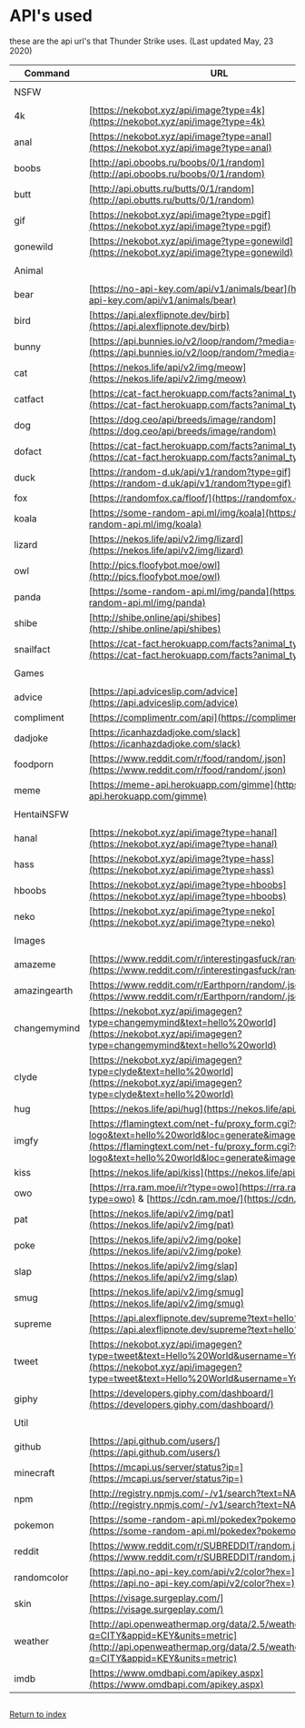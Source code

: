# API's used

these are the api url's that Thunder Strike uses. (Last updated May, 23 2020)

| Command      | URL                                                                                                                                                                                                                            |
| ------------ | ------------------------------------------------------------------------------------------------------------------------------------------------------------------------------------------------------------------------------ |
|              |                                                                                                                                                                                                                                |
| NSFW         |                                                                                                                                                                                                                                |
|              |                                                                                                                                                                                                                                |
| 4k           | [https://nekobot.xyz/api/image?type=4k](https://nekobot.xyz/api/image?type=4k)                                                                                                                                                 |
| anal         | [https://nekobot.xyz/api/image?type=anal](https://nekobot.xyz/api/image?type=anal)                                                                                                                                             |
| boobs        | [http://api.oboobs.ru/boobs/0/1/random](http://api.oboobs.ru/boobs/0/1/random)                                                                                                                                                 |
| butt         | [http://api.obutts.ru/butts/0/1/random](http://api.obutts.ru/butts/0/1/random)                                                                                                                                                 |
| gif          | [https://nekobot.xyz/api/image?type=pgif](https://nekobot.xyz/api/image?type=pgif)                                                                                                                                             |
| gonewild     | [https://nekobot.xyz/api/image?type=gonewild](https://nekobot.xyz/api/image?type=gonewild)                                                                                                                                     |
|              |                                                                                                                                                                                                                                |
| Animal       |                                                                                                                                                                                                                                |
|              |                                                                                                                                                                                                                                |
| bear         | [https://no-api-key.com/api/v1/animals/bear](https://no-api-key.com/api/v1/animals/bear)                                                                                                                                       |
| bird         | [https://api.alexflipnote.dev/birb](https://api.alexflipnote.dev/birb)                                                                                                                                                         |
| bunny        | [https://api.bunnies.io/v2/loop/random/?media=gif,png](https://api.bunnies.io/v2/loop/random/?media=gif,png)                                                                                                                   |
| cat          | [https://nekos.life/api/v2/img/meow](https://nekos.life/api/v2/img/meow)                                                                                                                                                       |
| catfact      | [https://cat-fact.herokuapp.com/facts?animal_type=cat](https://cat-fact.herokuapp.com/facts?animal_type=cat)                                                                                                                   |
| dog          | [https://dog.ceo/api/breeds/image/random](https://dog.ceo/api/breeds/image/random)                                                                                                                                             |
| dofact       | [https://cat-fact.herokuapp.com/facts?animal_type=dog](https://cat-fact.herokuapp.com/facts?animal_type=dog)                                                                                                                   |
| duck         | [https://random-d.uk/api/v1/random?type=gif](https://random-d.uk/api/v1/random?type=gif)                                                                                                                                       |
| fox          | [https://randomfox.ca/floof/](https://randomfox.ca/floof/)                                                                                                                                                                     |
| koala        | [https://some-random-api.ml/img/koala](https://some-random-api.ml/img/koala)                                                                                                                                                   |
| lizard       | [https://nekos.life/api/v2/img/lizard](https://nekos.life/api/v2/img/lizard)                                                                                                                                                   |
| owl          | [http://pics.floofybot.moe/owl](http://pics.floofybot.moe/owl)                                                                                                                                                                 |
| panda        | [https://some-random-api.ml/img/panda](https://some-random-api.ml/img/panda)                                                                                                                                                   |
| shibe        | [http://shibe.online/api/shibes](http://shibe.online/api/shibes)                                                                                                                                                               |
| snailfact    | [https://cat-fact.herokuapp.com/facts?animal_type=snail](https://cat-fact.herokuapp.com/facts?animal_type=snail)                                                                                                               |
|              |                                                                                                                                                                                                                                |
| Games        |                                                                                                                                                                                                                                |
|              |                                                                                                                                                                                                                                |
| advice       | [https://api.adviceslip.com/advice](https://api.adviceslip.com/advice)                                                                                                                                                         |
| compliment   | [https://complimentr.com/api](https://complimentr.com/api)                                                                                                                                                                     |
| dadjoke      | [https://icanhazdadjoke.com/slack](https://icanhazdadjoke.com/slack)                                                                                                                                                           |
| foodporn     | [https://www.reddit.com/r/food/random/.json](https://www.reddit.com/r/food/random/.json)                                                                                                                                       |
| meme         | [https://meme-api.herokuapp.com/gimme](https://meme-api.herokuapp.com/gimme)                                                                                                                                                   |
|              |                                                                                                                                                                                                                                |
| HentaiNSFW   |                                                                                                                                                                                                                                |
|              |                                                                                                                                                                                                                                |
| hanal        | [https://nekobot.xyz/api/image?type=hanal](https://nekobot.xyz/api/image?type=hanal)                                                                                                                                           |
| hass         | [https://nekobot.xyz/api/image?type=hass](https://nekobot.xyz/api/image?type=hass)                                                                                                                                             |
| hboobs       | [https://nekobot.xyz/api/image?type=hboobs](https://nekobot.xyz/api/image?type=hboobs)                                                                                                                                         |
| neko         | [https://nekobot.xyz/api/image?type=neko](https://nekobot.xyz/api/image?type=neko)                                                                                                                                             |
|              |                                                                                                                                                                                                                                |
| Images       |                                                                                                                                                                                                                                |
|              |                                                                                                                                                                                                                                |
| amazeme      | [https://www.reddit.com/r/interestingasfuck/random.json](https://www.reddit.com/r/interestingasfuck/random.json)                                                                                                               |
| amazingearth | [https://www.reddit.com/r/Earthporn/random/.json](https://www.reddit.com/r/Earthporn/random/.json)                                                                                                                             |
| changemymind | [https://nekobot.xyz/api/imagegen?type=changemymind&text=hello%20world](https://nekobot.xyz/api/imagegen?type=changemymind&text=hello%20world)                                                                                 |
| clyde        | [https://nekobot.xyz/api/imagegen?type=clyde&text=hello%20world](https://nekobot.xyz/api/imagegen?type=clyde&text=hello%20world)                                                                                               |
| hug          | [https://nekos.life/api/hug](https://nekos.life/api/hug)                                                                                                                                                                       |
| imgfy        | [https://flamingtext.com/net-fu/proxy_form.cgi?script=3d-logo&text=hello%20world&loc=generate&imageoutput=true](https://flamingtext.com/net-fu/proxy_form.cgi?script=3d-logo&text=hello%20world&loc=generate&imageoutput=true) |
| kiss         | [https://nekos.life/api/kiss](https://nekos.life/api/kiss)                                                                                                                                                                     |
| owo          | [https://rra.ram.moe/i/r?type=owo](https://rra.ram.moe/i/r?type=owo) & [https://cdn.ram.moe/](https://cdn.ram.moe/)                                                                                                            |
| pat          | [https://nekos.life/api/v2/img/pat](https://nekos.life/api/v2/img/pat)                                                                                                                                                         |
| poke         | [https://nekos.life/api/v2/img/poke](https://nekos.life/api/v2/img/poke)                                                                                                                                                       |
| slap         | [https://nekos.life/api/v2/img/slap](https://nekos.life/api/v2/img/slap)                                                                                                                                                       |
| smug         | [https://nekos.life/api/v2/img/smug](https://nekos.life/api/v2/img/smug)                                                                                                                                                       |
| supreme      | [https://api.alexflipnote.dev/supreme?text=hello%20world](https://api.alexflipnote.dev/supreme?text=hello%20world)                                                                                                             |
| tweet        | [https://nekobot.xyz/api/imagegen?type=tweet&text=Hello%20World&username=You](https://nekobot.xyz/api/imagegen?type=tweet&text=Hello%20World&username=You)                                                                     |
| giphy        | [https://developers.giphy.com/dashboard/](https://developers.giphy.com/dashboard/)                                                                                                                                             |
|              |                                                                                                                                                                                                                                |
| Util         |                                                                                                                                                                                                                                |
|              |                                                                                                                                                                                                                                |
| github       | [https://api.github.com/users/](https://api.github.com/users/)                                                                                                                                                                 |
| minecraft    | [https://mcapi.us/server/status?ip=](https://mcapi.us/server/status?ip=)                                                                                                                                                       |
| npm          | [http://registry.npmjs.com/-/v1/search?text=NAME&size=5](http://registry.npmjs.com/-/v1/search?text=NAME&size=5)                                                                                                               |
| pokemon      | [https://some-random-api.ml/pokedex?pokemon=](https://some-random-api.ml/pokedex?pokemon=)                                                                                                                                     |
| reddit       | [https://www.reddit.com/r/SUBREDDIT/random.json](https://www.reddit.com/r/SUBREDDIT/random.json)                                                                                                                               |
| randomcolor  | [https://api.no-api-key.com/api/v2/color?hex=](https://api.no-api-key.com/api/v2/color?hex=)                                                         |
| skin         | [https://visage.surgeplay.com/](https://visage.surgeplay.com/)                                                                                                                                                                 |
| weather      | [http://api.openweathermap.org/data/2.5/weather?q=CITY&appid=KEY&units=metric](http://api.openweathermap.org/data/2.5/weather?q=CITY&appid=KEY&units=metric)                                                                   |
| imdb         | [https://www.omdbapi.com/apikey.aspx](https://www.omdbapi.com/apikey.aspx)                                                                                                                                                     |

##

[Return to index](README.md)
